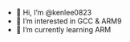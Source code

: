 - 👋 Hi, I’m @kenlee0823
- 👀 I’m interested in GCC & ARM9
- 🌱 I’m currently learning ARM

<!---
kenlee0823/kenlee0823 is a ✨ special ✨ repository because its `README.md` (this file) appears on your GitHub profile.
You can click the Preview link to take a look at your changes.
--->
